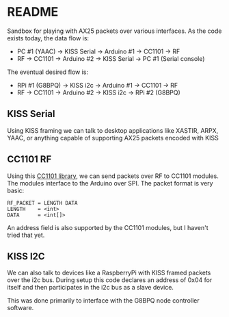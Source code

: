 # README

Sandbox for playing with AX25 packets over various interfaces. As the code
exists today, the data flow is:

* PC #1 (YAAC) -> KISS Serial -> Arduino #1 -> CC1101 -> RF
* RF -> CC1101 -> Arduino #2 -> KISS Serial -> PC #1 (Serial console)

The eventual desired flow is:

* RPi #1 (G8BPQ) -> KISS i2c -> Arduino #1 -> CC1101 -> RF
* RF -> CC1101 -> Arduino #2 -> KISS i2c -> RPi #2 (G8BPQ)

## KISS Serial

Using KISS framing we can talk to desktop applications like XASTIR, ARPX, YAAC,
or anything capable of supporting AX25 packets encoded with KISS

## CC1101 RF

Using this [CC1101 library](https://github.com/veonik/arduino-cc1101/),
we can send packets over RF to CC1101 modules. The modules interface to the
Arduino over SPI. The packet format is very basic:

```
RF_PACKET = LENGTH DATA
LENGTH    = <int>
DATA      = <int[]>
```

An address field is also supported by the CC1101 modules, but I haven't tried
that yet.

## KISS I2C

We can also talk to devices like a RaspberryPi with KISS framed packets over
the i2c bus. During setup this code declares an address of 0x04 for itself and
then participates in the i2c bus as a slave device.

This was done primarily to interface with the G8BPQ node controller software.
